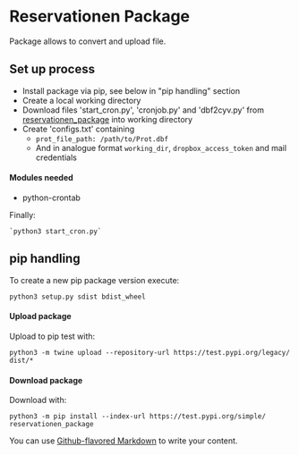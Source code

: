 # Reservationen Package

Package allows to convert and upload file.

## Set up process

* Install package via pip, see below in "pip handling" section
* Create a local working directory
* Download files 'start_cron.py', 'cronjob.py' and 'dbf2cyv.py' from [reservationen_package](https://github.com/cyrilwelschen/reservationen_package) into working directory
* Create 'configs.txt' containing
    * `prot_file_path: /path/to/Prot.dbf`
    * And in analogue format `working_dir`, `dropbox_access_token` and mail credentials
    
#### Modules needed

* python-crontab

Finally:

    `python3 start_cron.py`


## pip handling

To create a new pip package version execute:

`python3 setup.py sdist bdist_wheel`

#### Upload package
Upload to pip test with:

`python3 -m twine upload --repository-url https://test.pypi.org/legacy/ dist/*`


#### Download package
Download with:

`python3 -m pip install --index-url https://test.pypi.org/simple/ reservationen_package`

You can use
[Github-flavored Markdown](https://guides.github.com/features/mastering-markdown/)
to write your content.
